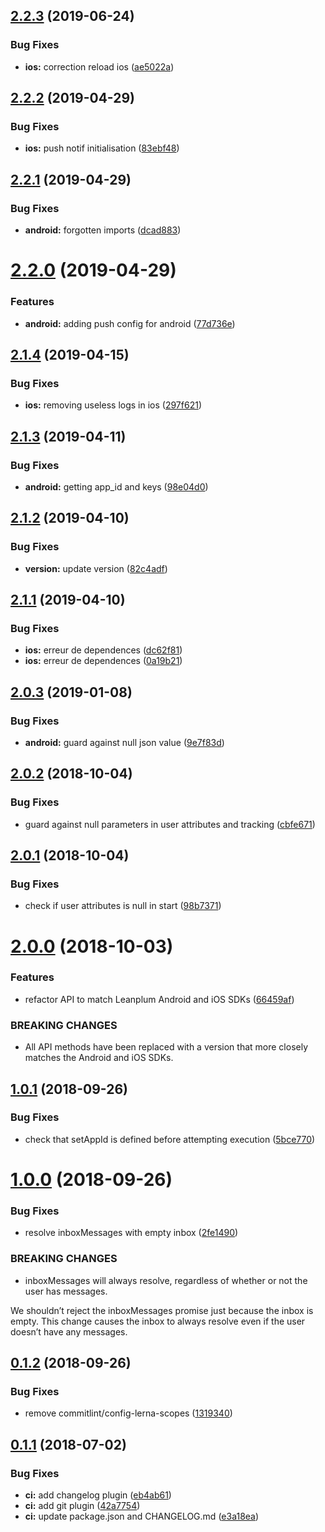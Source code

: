 ## [2.2.3](https://github.com/gleephDamien/react-native-leanplum/compare/v2.2.2...v2.2.3) (2019-06-24)


### Bug Fixes

* **ios:** correction reload ios ([ae5022a](https://github.com/gleephDamien/react-native-leanplum/commit/ae5022a))

## [2.2.2](https://github.com/gleephDamien/react-native-leanplum/compare/v2.2.1...v2.2.2) (2019-04-29)


### Bug Fixes

* **ios:** push notif initialisation ([83ebf48](https://github.com/gleephDamien/react-native-leanplum/commit/83ebf48))

## [2.2.1](https://github.com/gleephDamien/react-native-leanplum/compare/v2.2.0...v2.2.1) (2019-04-29)


### Bug Fixes

* **android:** forgotten imports ([dcad883](https://github.com/gleephDamien/react-native-leanplum/commit/dcad883))

# [2.2.0](https://github.com/gleephDamien/react-native-leanplum/compare/v2.1.4...v2.2.0) (2019-04-29)


### Features

* **android:** adding push config for android ([77d736e](https://github.com/gleephDamien/react-native-leanplum/commit/77d736e))

## [2.1.4](https://github.com/gleephDamien/react-native-leanplum/compare/v2.1.3...v2.1.4) (2019-04-15)


### Bug Fixes

* **ios:** removing useless logs in ios ([297f621](https://github.com/gleephDamien/react-native-leanplum/commit/297f621))

## [2.1.3](https://github.com/gleephDamien/react-native-leanplum/compare/v2.1.2...v2.1.3) (2019-04-11)


### Bug Fixes

* **android:** getting app_id and keys ([98e04d0](https://github.com/gleephDamien/react-native-leanplum/commit/98e04d0))

## [2.1.2](https://github.com/gleephDamien/react-native-leanplum/compare/v2.1.1...v2.1.2) (2019-04-10)


### Bug Fixes

* **version:** update version ([82c4adf](https://github.com/gleephDamien/react-native-leanplum/commit/82c4adf))

## [2.1.1](https://github.com/gleephDamien/react-native-leanplum/compare/v2.1.0...v2.1.1) (2019-04-10)


### Bug Fixes

* **ios:** erreur de dependences ([dc62f81](https://github.com/gleephDamien/react-native-leanplum/commit/dc62f81))
* **ios:** erreur de dependences ([0a19b21](https://github.com/gleephDamien/react-native-leanplum/commit/0a19b21))

## [2.0.3](https://github.com/brandingbrand/react-native-leanplum/compare/v2.0.2...v2.0.3) (2019-01-08)


### Bug Fixes

* **android:** guard against null json value ([9e7f83d](https://github.com/brandingbrand/react-native-leanplum/commit/9e7f83d))

## [2.0.2](https://github.com/brandingbrand/react-native-leanplum/compare/v2.0.1...v2.0.2) (2018-10-04)


### Bug Fixes

* guard against null parameters in user attributes and tracking ([cbfe671](https://github.com/brandingbrand/react-native-leanplum/commit/cbfe671))

## [2.0.1](https://github.com/brandingbrand/react-native-leanplum/compare/v2.0.0...v2.0.1) (2018-10-04)


### Bug Fixes

* check if user attributes is null in start ([98b7371](https://github.com/brandingbrand/react-native-leanplum/commit/98b7371))

# [2.0.0](https://github.com/brandingbrand/react-native-leanplum/compare/v1.0.1...v2.0.0) (2018-10-03)


### Features

* refactor API to match Leanplum Android and iOS SDKs ([66459af](https://github.com/brandingbrand/react-native-leanplum/commit/66459af))


### BREAKING CHANGES

* All API methods have been replaced with a version that more closely matches the Android and iOS SDKs.

## [1.0.1](https://github.com/brandingbrand/react-native-leanplum/compare/v1.0.0...v1.0.1) (2018-09-26)


### Bug Fixes

* check that setAppId is defined before attempting execution ([5bce770](https://github.com/brandingbrand/react-native-leanplum/commit/5bce770))

# [1.0.0](https://github.com/brandingbrand/react-native-leanplum/compare/v0.1.2...v1.0.0) (2018-09-26)


### Bug Fixes

* resolve inboxMessages with empty inbox ([2fe1490](https://github.com/brandingbrand/react-native-leanplum/commit/2fe1490))


### BREAKING CHANGES

* inboxMessages will always resolve, regardless of whether or not the user has messages.

We shouldn’t reject the inboxMessages promise just because the inbox is empty. This change causes the inbox to always resolve even if the user doesn’t have any messages.

## [0.1.2](https://github.com/brandingbrand/react-native-leanplum/compare/v0.1.1...v0.1.2) (2018-09-26)


### Bug Fixes

* remove commitlint/config-lerna-scopes ([1319340](https://github.com/brandingbrand/react-native-leanplum/commit/1319340))

## [0.1.1](https://github.com/brandingbrand/react-native-leanplum/compare/v0.1.0...v0.1.1) (2018-07-02)


### Bug Fixes

* **ci:** add changelog plugin ([eb4ab61](https://github.com/brandingbrand/react-native-leanplum/commit/eb4ab61))
* **ci:** add git plugin ([42a7754](https://github.com/brandingbrand/react-native-leanplum/commit/42a7754))
* **ci:** update package.json and CHANGELOG.md ([e3a18ea](https://github.com/brandingbrand/react-native-leanplum/commit/e3a18ea))
